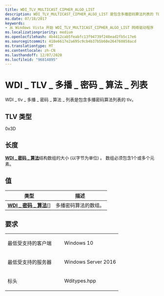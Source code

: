```yaml
---
title: WDI_TLV_MULTICAST_CIPHER_ALGO_LIST
description: WDI_TLV_MULTICAST_CIPHER_ALGO_LIST 是包含多播密码算法列表的 TLV。
ms.date: 07/18/2017
keywords:
- 从 Windows Vista 开始 WDI_TLV_MULTICAST_CIPHER_ALGO_LIST 网络驱动程序
ms.localizationpriority: medium
ms.openlocfilehash: 4b4412cab5feabfc13f94739f248ead2fb5c17e6
ms.sourcegitcommit: 418e6617e2a695c9cb4b37b5b60e264760858acd
ms.translationtype: MT
ms.contentlocale: zh-CN
ms.lasthandoff: 12/07/2020
ms.locfileid: "96814895"
---
```

# <a name="wdi_tlv_multicast_cipher_algo_list"></a>WDI \_ TLV \_ 多播 \_ 密码 \_ 算法 \_ 列表


WDI \_ tlv \_ 多播 \_ 密码 \_ 算法 \_ 列表是包含多播密码算法列表的 tlv。

## <a name="tlv-type"></a>TLV 类型


0x3D

## <a name="length"></a>长度


[**WDI \_ 密码 \_ 算法**](/windows-hardware/drivers/ddi/wditypes/ne-wditypes-_wdi_cipher_algorithm)结构数组的大小 (以字节为单位) 。 数组必须包含1个或多个元素。

## <a name="values"></a>值


| 类型                                                            | 描述                              |
|-----------------------------------------------------------------|------------------------------------------|
| [**WDI \_ 密码 \_ 算法**](/windows-hardware/drivers/ddi/wditypes/ne-wditypes-_wdi_cipher_algorithm)\[\] | 多播密码算法的数组。 |

 

<a name="requirements"></a>要求
------------

<table>
<colgroup>
<col width="50%" />
<col width="50%" />
</colgroup>
<tbody>
<tr class="odd">
<td><p>最低受支持的客户端</p></td>
<td><p>Windows 10</p></td>
</tr>
<tr class="even">
<td><p>最低受支持的服务器</p></td>
<td><p>Windows Server 2016</p></td>
</tr>
<tr class="odd">
<td><p>标头</p></td>
<td>Wditypes.hpp</td>
</tr>
</tbody>
</table>

 

